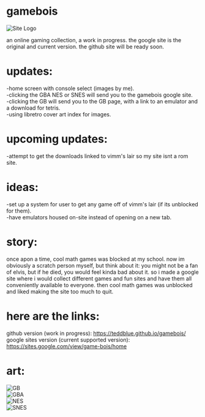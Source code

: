 # gamebois
![Site Logo](https://github.com/teddblue/gamebois/blob/main/imageAssets/gameboislogo512.gif)

an online gaming collection, a work in progress. the google site is the original and current version. the github site will be ready soon.

# updates:
-home screen with console select (images by me).\
-clicking the GBA NES or SNES will send you to the gamebois google site.\
-clicking the GB will send you to the GB page, with a link to an emulator and a download for tetris.\
-using libretro cover art index for images.

# upcoming updates:
-attempt to get the downloads linked to vimm's lair so my site isnt a rom site.

# ideas:
-set up a system for user to get any game off of vimm's lair (if its unblocked for them).\
-have emulators housed on-site instead of opening on a new tab.

# story:
once apon a time, cool math games was blocked at my school. now im obviously a scratch person myself, but think about it: you might not be a fan of elvis, but if he died, you would feel kinda bad about it. so i made a google site where i would collect different games and fun sites and have them all conveniently available to everyone. then cool math games was unblocked and liked making the site too much to quit.

# here are the links:
github version (work in progress): https://teddblue.github.io/gamebois/ \
google sites version (current supported version): https://sites.google.com/view/game-bois/home

# art:
![GB](https://github.com/teddblue/gamebois/blob/main/imageAssets/GB-256x256.png)\
![GBA](https://github.com/teddblue/gamebois/blob/main/imageAssets/GBA-256x256.png)\
![NES](https://github.com/teddblue/gamebois/blob/main/imageAssets/NES-256x256.png)\
![SNES](https://github.com/teddblue/gamebois/blob/main/imageAssets/SNES-256x256.png)
